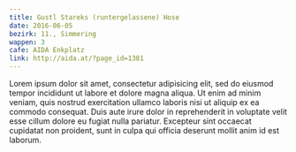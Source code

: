 ```yaml
---
title: Gustl Stareks (runtergelassene) Hose
date: 2016-06-05
bezirk: 11., Simmering
wappen: 3
cafe: AIDA Enkplatz
link: http://aida.at/?page_id=1381
---
```


Lorem ipsum dolor sit amet, consectetur adipisicing elit, sed do eiusmod tempor incididunt ut labore et dolore magna aliqua. Ut enim ad minim veniam, quis nostrud exercitation ullamco laboris nisi ut aliquip ex ea commodo consequat. Duis aute irure dolor in reprehenderit in voluptate velit esse cillum dolore eu fugiat nulla pariatur. Excepteur sint occaecat cupidatat non proident, sunt in culpa qui officia deserunt mollit anim id est laborum.
